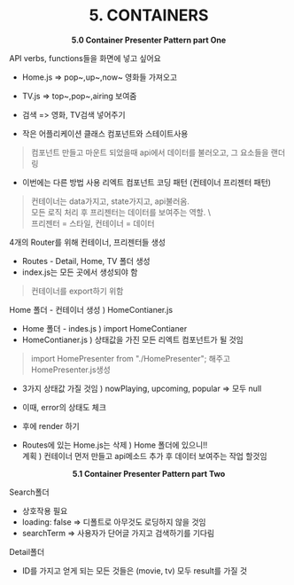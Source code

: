 <h1 align="center">
5. CONTAINERS
</h1> 
<p align="center">
  <strong>5.0 Container Presenter Pattern part One</strong><br>
</p>

API verbs, functions들을 화면에 넣고 싶어요 
+ Home.js => pop~,up~,now~ 영화들 가져오고
+ TV.js => top~,pop~,airing 보여줌
+ 검색 => 영화, TV검색 넣어주기

+ 작은 어플리케이션 
클래스 컴포넌트와 스테이트사용
> 컴포넌트 만들고 마운트 되었을때 api에서 데이터를 불러오고, 그 요소들을 랜더링
+ 이번에는 다른 방법 사용
리엑트 컴포넌트 코딩 패턴 (컨테이너 프리젠터 패턴)
> 컨테이너는 data가지고, state가지고, api불러옴. \
> 모든 로직 처리 후 프리젠터는 데이터를 보여주는 역할. \  
> 프리젠터 = 스타일, 컨테이너 = 데이터

4개의 Router를 위해 컨테이너, 프리젠터들 생성
+ Routes - Detail, Home, TV 폴더 생성
+ index.js는 모든 곳에서 생성되야 함
> 컨테이너를 export하기 위함

Home 폴더 - 컨테이너 생성 ) HomeContianer.js
+ Home 폴더 - indes.js ) import HomeContianer
+ HomeContianer.js ) 상태값을 가진 모든 리엑트 컴포넌트가 될 것임
> import HomePresenter from "./HomePresenter"; 해주고 HomePresenter.js생성
+ 3가지 상태값 가질 것임 ) nowPlaying, upcoming, popular => 모두 null
+ 이때, error의 상태도 체크
+ 후에 render 하기

+ Routes에 있는 Home.js는 삭제 ) Home 폴더에 있으니!! \
계획 ) 컨테이너 먼저 만들고 api메소드 추가 후 데이터 보여주는 작업 할것임


<p align="center">
  <strong>5.1 Container Presenter Pattern part Two</strong><br>
</p>

Search폴더
+ 상호작용 필요
+ loading: false => 디폴트로 아무것도 로딩하지 않을 것임
+ searchTerm => 사용자가 단어글 가지고 검색하기를 기다림

Detail폴더
+ ID를 가지고 얻게 되는 모든 것들은 (movie, tv) 모두 result를 가질 것


